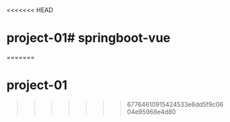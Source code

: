 <<<<<<< HEAD
# project-01# springboot-vue
=======
# project-01
>>>>>>> 67764610915424533e6dd5f9c0604e95968e4d80
